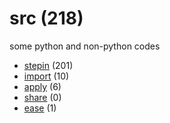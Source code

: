 # src (218)
some python and non-python codes

+ [stepin](stepin/README.md) (201)
+ [import](import/README.md) (10)
+ [apply](apply/README.md) (6)
+ [share](share/README.md) (0)
+ [ease](ease/README.md) (1)
